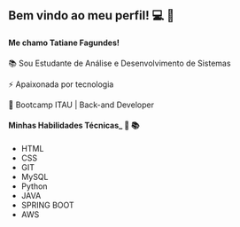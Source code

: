 ## Bem vindo ao meu perfil! :computer: :wave:
#### Me chamo Tatiane Fagundes! ####
📚 Sou Estudante de Análise e Desenvolvimento de Sistemas 
<p> ⚡ Apaixonada por tecnologia <p>
<p> 🚀 Bootcamp ITAU | Back-and Developer <p>
 

#### Minhas Habilidades Técnicas_ :dart: :books:

  * HTML 
  * CSS 
  * GIT
  * MySQL 
  * Python 
  * JAVA
  * SPRING BOOT
  * AWS



<!--
**TatianeFagundes/TatianeFagundes** is a ✨ _special_ ✨ repository because its `README.md` (this file) appears on your GitHub profile.

Here are some ideas to get you started:

- 🔭 olaI’m currently working on ...
- 🌱 I’m currently learning ...
- 👯 I’m looking to collaborate on ...
- 🤔 I’m looking for help with ...
- 💬 Ask me about ...
- 📫 How to reach me: ...
- 😄 Pronouns: ...
- ⚡ Fun fact: ...
-->
